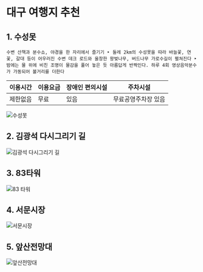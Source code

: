 # 대구 여행지 추천

## 1. 수성못

```수변 산책과 분수쇼, 야경을 한 자리에서 즐기기 ‣ 둘레 2km의 수성못을 따라 바늘꽃, 연꽃, 갈대 등이 어우러진 수변 데크 로드와 울창한 왕벚나무, 버드나무 가로수길이 펼쳐진다 ‣ 밤에는 물 위에 비친 조명이 물감을 풀어 놓은 듯 아름답게 반짝인다. 하루 4회 영상음악분수가 가동되어 볼거리를 더한다```

|이용시간|이용요금|장애인 편의시설|주차시설|
|-------|-------|-----------------|------|
|제한없음|무료|있음|무료공영주차장 있음|

![수성못](<https://tour.daegu.go.kr/icms/tour/file/getImage.do;jsessionid=C4F1628CA664D153D55AAE71F1A14C21.tomcat_1?atchFileId=FILE_KOATTR_120%20%20%20%20%20&fileSn=3502>)

## 2. 김광석 다시그리기 길
![김광석 다시그리기 길](<https://jgursc.com/simg/ur/s51/img4.jpg>)

## 3. 83타워
![83 타워](<https://i.namu.wiki/i/3_tFPYyGuBXCmAY442mKzIb4h0jp7kO18ITjoXwFL1dhmJKpQXxjc5YqyRtSCYZ07Ia-q0A24UdXRrazwmsIJw.webp>)
## 4. 서문시장
![서문시장](<https://i.namu.wiki/i/EClTE6gstl5u83iPpWLu07HxZOGq4m6ozyNDUaLx3wPcPqKhD8GgnVx9vriuHHX8L8rZcvPo234jGpHym1IyGw.webp>)
## 5. 앞산전망대
![앞산전망대](<https://img1.daumcdn.net/thumb/R1280x0.fjpg/?fname=https://t1.daumcdn.net/brunch/service/user/7HHT/image/AV685IGZY_WUmzMpSscb6MwctUc.JPG>)